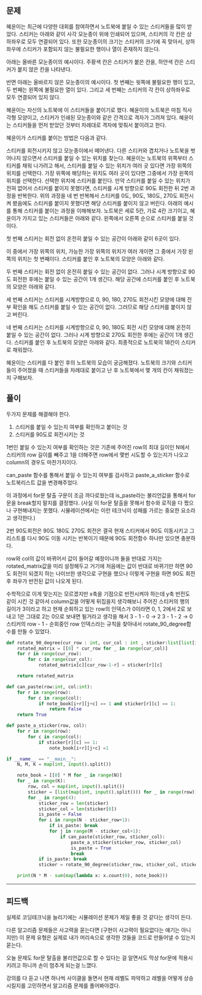 ## 문제

혜윤이는 최근에 다양한 대회를 참여하면서 노트북에 붙일 수 있는 스티커들을 많이 받았다. 스티커는 아래와 같이 사각 모눈종이 위에 인쇄되어 있으며, 스티커의 각 칸은 상하좌우로 모두 연결되어 있다. 또한 모눈종이의 크기는 스티커의 크기에 꼭 맞아서, 상하좌우에 스티커가 포함되지 않는 불필요한 행이나 열이 존재하지 않는다.

아래는 올바른 모눈종이의 예시이다. 주황색 칸은 스티커가 붙은 칸을, 하얀색 칸은 스티커가 붙지 않은 칸을 나타낸다.

반면 아래는 올바르지 않은 모눈종이의 예시이다. 첫 번째는 윗쪽에 불필요한 행이 있고, 두 번째는 왼쪽에 불필요한 열이 있다. 그리고 세 번째는 스티커의 각 칸이 상하좌우로 모두 연결되어 있지 않다.

혜윤이는 자신의 노트북에 이 스티커들을 붙이기로 했다. 혜윤이의 노트북은 마침 직사각형 모양이고, 스티커가 인쇄된 모눈종이와 같은 간격으로 격자가 그려져 있다. 혜윤이는 스티커들을 먼저 받았던 것부터 차례대로 격자에 맞춰서 붙이려고 한다.

혜윤이가 스티커를 붙이는 방법은 다음과 같다.

스티커를 회전시키지 않고 모눈종이에서 떼어낸다.
다른 스티커와 겹치거나 노트북을 벗어나지 않으면서 스티커를 붙일 수 있는 위치를 찾는다. 혜윤이는 노트북의 위쪽부터 스티커를 채워 나가려고 해서, 스티커를 붙일 수 있는 위치가 여러 곳 있다면 가장 위쪽의 위치를 선택한다. 가장 위쪽에 해당하는 위치도 여러 곳이 있다면 그중에서 가장 왼쪽의 위치를 선택한다.
선택한 위치에 스티커를 붙인다. 만약 스티커를 붙일 수 있는 위치가 전혀 없어서 스티커를 붙이지 못했다면, 스티커를 시계 방향으로 90도 회전한 뒤 2번 과정을 반복한다.
위의 과정을 네 번 반복해서 스티커를 0도, 90도, 180도, 270도 회전시켜 봤음에도 스티커를 붙이지 못했다면 해당 스티커를 붙이지 않고 버린다.
아래의 예시를 통해 스티커를 붙이는 과정을 이해해보자. 노트북은 세로 5칸, 가로 4칸 크기이고, 혜윤이가 가지고 있는 스티커들은 아래와 같다. 왼쪽에서 오른쪽 순으로 스티커를 붙일 것이다.

첫 번째 스티커는 회전 없이 온전히 붙일 수 있는 공간이 아래와 같이 6곳이 있다.

이 중에서 가장 위쪽의 위치, 가능한 가장 위쪽의 위치가 여러 개이면 그 중에서 가장 왼쪽의 위치는 첫 번째이다. 스티커를 붙인 후 노트북의 모양은 아래와 같다.

두 번째 스티커는 회전 없이 온전히 붙일 수 있는 공간이 없다. 그러나 시계 방향으로 90도 회전한 후에는 붙일 수 있는 공간이 1개 생긴다. 해당 공간에 스티커를 붙인 후 노트북의 모양은 아래와 같다.

세 번째 스티커는 스티커를 시계방향으로 0, 90, 180, 270도 회전시킨 모양에 대해 전부 확인을 해도 스티커를 붙일 수 있는 공간이 없다. 그러므로 해당 스티커를 붙이지 않고 버린다.

네 번째 스티커는 스티커를 시계방향으로 0, 90, 180도 회전 시킨 모양에 대해 온전히 붙일 수 있는 공간이 없다. 그러나 시계 방향으로 270도 회전한 후에는 공간이 1개 생긴다. 스티커를 붙인 후 노트북의 모양은 아래와 같다. 최종적으로 노트북의 18칸이 스티커로 채워졌다.

혜윤이는 스티커를 다 붙인 후의 노트북의 모습이 궁금해졌다. 노트북의 크기와 스티커들이 주어졌을 때 스티커들을 차례대로 붙이고 난 후 노트북에서 몇 개의 칸이 채워졌는지 구해보자.

## 풀이

두가지 문제를 해결해야 한다.

1. 스티커를 붙일 수 있는지 여부를 확인하고 붙이는 것
2. 스티커를 90도로 회전시키는 것

1번인 붙일 수 있는지 여부를 확인하는 것은 기존에 주어진 row의 최대 길이인 N에서 스티커의 row 길이를 빼주고 1을 더해주면 row에서 몇번 시도할 수 있는지가 나오고 column의 경우도 마찬가지이다.

can_paste 함수를 통해서 붙일 수 있는지 여부를 검사하고 paste_a_sticker 함수로 노트북리스트 값을 변경해주었다.

이 과정에서 for문 탈출 구문이 조금 까다로웠는데 is_paste라는 불리언값을 통해서 for문을 break할지 말지를 결정했다. (사실 이 for문 탈출을 못해서 함수와 로직을 다 짰으나 구현해내지는 못했다. 시뮬레이션에서는 이런 테크닉이 성패를 가르는 중요한 요소라고 생각한다.)

2번 90도회전은 90도 180도 270도 회전은 결국 현재 스티커에서 90도 이동시키고 그 리스트를 다시 90도 이동 시키는 반복이기 때문에 90도 회전함수 하나만 있으면 충분하다.

row와 col의 값이 바뀌어서 값이 들어갈 예정이니까 둘을 반대로 가지는 rotated_matrix값을 미리 설정해두고 거기에 처음에는 값이 반대로 바뀌기만 하면 90도 회전이 되겠지 하는 나이브한 생각으로 구현을 했으나 이렇게 구현을 하면 90도 회전 후 좌우가 반전된 값이 나오게 된다.

수학적으로 이게 맞는지는 모르겠지만 x축을 기점으로 반전시켜야 하는데 y축 반전도 같이 시킨 것 같아서 column값을 어떻게 뒤집을지 생각해보니 주어진 스티커의 행의 길이가 3이라고 하고 현재 순회하고 있는 row의 인덱스가 0이라면 0, 1, 2에서 2로 보내고 1은 그대로 2는 0으로 보내면 될거라고 생각을 해서
3 - 1 - 0 → 2
3 - 1 - 2 → 0
스티커의 row - 1 - 순회중인 row 인덱스라는 규칙을 찾아내서 rotate_90_degree함수를 만들 수 있었다.

```python
def rotate_90_degree(cur_row : int, cur_col : int , sticker:list[list[int]]):
    rotated_matrix = [[0] * cur_row for _ in range(cur_col)]
    for r in range(cur_row):
        for c in range(cur_col):
            rotated_matrix[c][cur_row-1-r] = sticker[r][c]

    return rotated_matrix

def can_paste(row:int, col:int):
    for r in range(row):
        for c in range(col):
            if note_book[i+r][j+c] == 1 and sticker[r][c] == 1:
                return False
    return True

def paste_a_sticker(row, col):
    for r in range(row):
        for c in range(col):
            if sticker[r][c] == 1:
                note_book[i+r][j+c] =1

if __name__ == "__main__":
    N, M, K = map(int, input().split())

    note_book = [[0] * M for _ in range(N)]
    for _ in range(K):
        row, col = map(int, input().split())
        sticker = [list(map(int, input().split())) for _ in range(row)]
        for _ in range(4):
            sticker_row = len(sticker)
            sticker_col = len(sticker[0])
            is_paste = False
            for i in range(N - sticker_row+1):
                if is_paste: break
                for j in range(M - sticker_col+1):
                    if can_paste(sticker_row, sticker_col):
                        paste_a_sticker(sticker_row, sticker_col)
                        is_paste = True
                        break
            if is_paste: break
            sticker = rotate_90_degree(sticker_row, sticker_col, sticker)

    print(N * M - sum(map(lambda x: x.count(0), note_book)))
```

---

## 피드백

실제로 코딩테크닉을 늘리기에는 시뮬레이션 문제가 제일 좋을 것 같다는 생각이 든다.

다른 알고리즘 문제들은 사고력을 묻는다면 (구현이 사고력이 필요없다는 얘기는 아니지만) 이 문제 유형은 실제로 내가 머리속으로 생각한 것들을 코드로 만들어낼 수 있는지 묻는다.

오늘 문제도 for문 탈출을 불리언값으로 할 수 있다는 걸 알면서도 막상 for문에 적용시키려고 하니까 손이 멈추게 되는걸 느꼈다.

강의를 다 듣고 나면 하나씩 사이클을 돌면서 현재 레벨도 파악하고 레벨을 어떻게 상승시킬지를 고민하면서 알고리즘 문제를 풀어봐야겠다.

